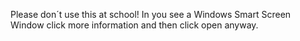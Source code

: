 Please don´t use this at school!
In you see a Windows Smart Screen Window click more information and then click open anyway.
